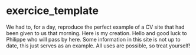 # exercice_template
We had to, for a day, reproduce the perfect example of a CV site that had been given to us that morning. Here is my creation.
Hello and good luck to Philippe who will pass by here.
Some information in this site is not up to date, this just serves as an example.
All uses are possible, so treat yourself!
